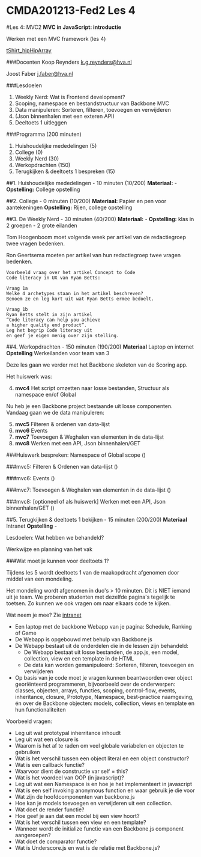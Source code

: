 CMDA201213-Fed2 Les 4
=====================

#Les 4: MVC2
**MVC in JavaScript: introductie**

Werken met een MVC framework (les 4)

[tShirt_hipHipArray](http://www.neatoshop.com/product/Hip-Hip-Array)

###Docenten
Koop Reynders k.g.reynders@hva.nl 

Joost Faber j.faber@hva.nl

###Lesdoelen
1. Weekly Nerd: Wat is Frontend development?
2. Scoping, namespace en bestandstructuur van Backbone MVC
3. Data manipuleren: Sorteren, filteren, toevoegen en verwijderen
4. (Json binnenhalen met een exteren API)
5. Deeltoets 1 uitleggen


###Programma (200 minuten)

1. Huishoudelijke mededelingen (5) 
2. College (0)
3. Weekly Nerd (30) 
4. Werkopdrachten (150)
5. Terugkijken & deeltoets 1 bespreken (15)
		

##1. Huishoudelijke mededelingen - 10 minuten (10/200)
**Materiaal:** - 
**Opstelling:** College opstelling


##2. College - 0 minuten (10/200)
**Materiaal:** Papier en pen voor aantekeningen
**Opstelling:** Rijen, college opstelling


##3. De Weekly Nerd - 30 minuten (40/200)
**Materiaal:** -
**Opstelling:** klas in 2 groepen - 2 grote eilanden

Tom Hoogenboom moet volgende week  per artikel van de redactiegroep twee vragen bedenken.

Ron Geertsema moeten per artikel van hun redactiegroep twee vragen bedenken.

	Voorbeeld vraag over het artikel Concept to Code 
	Code literacy in UX van Ryan Betts:

	Vraag 1a 	Welke 4 archetypes staan in het artikel beschreven? 
	Benoem ze en leg kort uit wat Ryan Betts ermee bedoelt.	Vraag 1b	Ryan Betts stelt in zijn artikel
	“Code literacy can help you achieve 
	a higher quality end product”. 
	Leg het begrip Code literacy uit 
	en geef je eigen menig over zijn stelling.




##4. Werkopdrachten - 150 minuten (190/200)
**Materiaal** Laptop en internet
**Opstelling** Werkeilanden voor team van 3

Deze les gaan we verder met het Backbone skeleton van de Scoring app.

Het huiswerk was:

 4. **mvc4** Het script omzetten naar losse bestanden, Structuur als namespace en/of Global


Nu heb je een Backbone project bestaande uit losse componenten. Vandaag gaan we de data manipuleren:

 5. **mvc5** Filteren & ordenen van data-lijst
 6. **mvc6** Events
 7. **mvc7** Toevoegen & Weghalen van elementen in de data-lijst
 8. **mvc8** Werken met een API, Json binnenhalen/GET


###Huiswerk bespreken: Namespace of Global scope ()


###mvc5: Filteren & Ordenen van data-lijst ()


###mvc6: Events ()



###mvc7: Toevoegen & Weghalen van elementen in de data-lijst ()

###mvc8: [optioneel of als huiswerk] Werken met een API, Json binnenhalen/GET ()




##5. Terugkijken & deeltoets 1 bekijken - 15 minuten (200/200)
**Materiaal** Intranet
**Opstelling** - 

Lesdoelen: Wat hebben we behandeld? 

Werkwijze en planning van het vak

###Wat moet je kunnen voor deeltoets 1?

Tijdens les 5 wordt deeltoets 1 van de maakopdracht afgenomen door middel van een mondeling.

Het mondeling wordt afgenomen in duo's > 10 minuten.
Dit is NIET iemand uit je team. We proberen studenten met dezelfde pagina's tegelijk te toetsen.
Zo kunnen we ook vragen om naar elkaars code te kijken.

Wat neem je mee? Zie [intranet](http://intra.iam.hva.nl/content/1213/verdieping2/frontend_2/maakopdracht/)

- Een laptop met de backbone Webapp van je pagina: Schedule, Ranking of Game
- De Webapp is opgebouwd met behulp van Backbone js
- De Webapp bestaat uit de onderdelen die in de lessen zijn behandeld:
	- De Webapp bestaat uit losse bestanden, de app.js, een model, collection, view en een template in de HTML
	- De data kan worden gemanipuleerd: Sorteren, filteren, toevoegen en verwijderen
- Op basis van je code moet je vragen kunnen beantwoorden over object georiënteerd programmeren, bijvoorbeeld over de onderwerpen: classes, objecten, arrays, functies, scoping, control-flow, events, inheritance, closure, Prototype, Namespace, best-practice naamgeving, én over de Backbone objecten: models, collection, views en template en hun functionaliteiten

Voorbeeld vragen:

- Leg uit wat prototypal inherritance inhoudt
- Leg uit wat een closure is
- Waarom is het af te raden om veel globale variabelen en objecten te gebruiken
- Wat is het verschil tussen een object literal en een object constructor?
- Wat is een callback functie?
- Waarvoor dient de constructie var self = this?
- Wat is het voordeel van OOP (in javascript)?
- Leg uit wat een Namespace is en hoe je het implementeert in javascript
- Wat is een self invoking anonymous function en waar gebruik je die voor
- Wat zijn de hoofdcomponenten van backbone.js
- Hoe kan je models toevoegen en verwijderen uit een collection.
- Wat doet de render functie?
- Hoe geef je aan dat een model bij een view hoort?
- Wat is het verschil tussen een view en een template?
- Wanneer wordt de initialize functie van een Backbone.js component aangeroepen?
- Wat doet de comparator functie?
- Wat is Underscore.js en wat is de relatie met Backbone.js?








